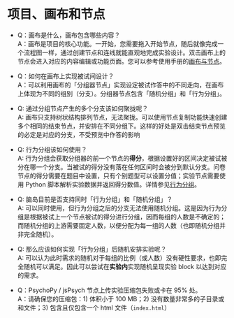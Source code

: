 # 项目、画布和节点

- Q：画布是什么，画布包含哪些内容？  
  A：画布是项目的核心功能。一开始，您需要拖入开始节点，随后就像完成一个流程图一样，通过创建节点和连线就能直观地完成实验设计。双击画布上的节点会进入对应的内容编辑或功能页面。您可以参考使用手册的[画布与节点](https://www.yuque.com/naodao/researcher-manual/wsing0)。 

- Q：如何在画布上实现被试间设计？  
  A：可以利用画布的「分组器节点」实现设定被试作答中的不同走向，在画布上体现为不同的组别（分支）。分组器节点包含「随机分组」和「行为分组」。 

- Q: 通过分组节点产生的多个分支该如何聚拢呢？  
  A: 画布只支持树状结构排列节点，无法聚拢。可以使用节点复制功能快速创建多个相同的结束节点，并安排在不同分组下。这样的好处是双击结束节点预览的必定是对应的分支，不受预览中作答的影响 

- Q: 行为分组该如何使用？  
  A: 行为分组会获取分组器的前一个节点的**得分**，根据设置好的区间决定被试被分在哪一个分支。当被试的得分没有落在任何区间时会被分到默认分支。问卷节点的得分需要在题目中设置，只有个别题型可以设置分值；实验节点需要使用 Python 脚本解析实验数据并返回得分数值。详情参见[行为分组](https://www.yuque.com/naodao/researcher-manual/ih2gp8)。 

- Q: 脑岛目前是否支持同时「行为分组」和「随机分组」？  
  A: 可以同时使用，但行为分组之后的分支无法使用随机分组。这是因为行为分组是根据被试上一个节点被试的得分进行分组，因而每组的人数是不确定的；而随机分组的上游需要固定人数，以便分配为每一组的人数（也即随机分组并非完全随机）。 

- Q: 那么应该如何实现「行为分组」后随机安排实验呢？  
  A: 可以认为此时需求的随机对于每组的比例（或人数）没有硬性要求，也即完全随机可以满足。因此可以尝试在**实验内**实现随机呈现实验 block 以达到对应的需求。 

- Q：PsychoPy / jsPsych 节点上传实验压缩包失败或卡在 95% 处。  
  A：请确保您的压缩包：1) 体积小于 100 MB；2) 没有数量非常多的子目录或和文件；3) 包含且仅包含一个 html 文件（`index.html`） 